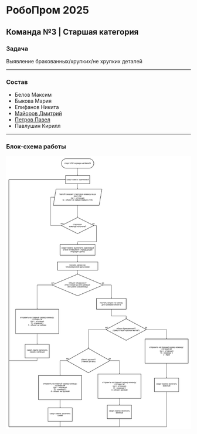 # РобоПром 2025

## Команда №3 | Старшая категория

### Задача

Выявление бракованных/хрупких/не хрупких деталей

***

### Состав

- Белов Максим
- Быкова Мария
- Епифанов Никита
- [Майоров Дмитрий](https://github.com/ghamlet)
- [Петров Павел](https://github.com/blackkkmaster)
- Павлушин Кирилл

***

### Блок-схема работы

![Image](docs/block-scheme.png)
